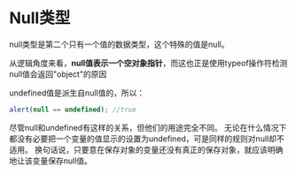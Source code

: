 # Null类型

null类型是第二个只有一个值的数据类型，这个特殊的值是null。

从逻辑角度来看，**null值表示一个空对象指针**，而这也正是使用typeof操作符检测null值会返回"object"的原因

undefined值是派生自null值的，所以：
```js
alert(null == undefined); //true
```

尽管null和undefined有这样的关系，但他们的用途完全不同。
无论在什么情况下都没有必要把一个变量的值显示的设置为undefined，可是同样的规则对null却不适用。
换句话说，只要意在保存对象的变量还没有真正的保存对象，就应该明确地让该变量保存null值。